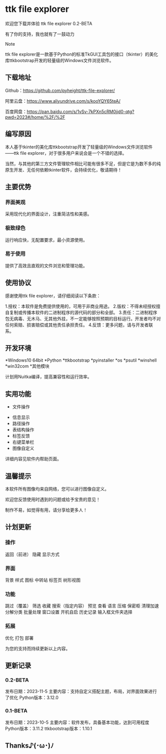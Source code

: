 # ttk file explorer
欢迎您下载并体验 ttk file explorer 0.2-BETA

有了你的支持，我也就有了一鼓动力

> [!NOTE]
> ttk file explorer是一款基于Python的标准TkGUI工具包的接口（tkinter）的美化库ttkbootstrap开发的轻量级的Windows文件浏览软件。
>

##  下载地址

Github：https://github.com/pyheight/ttk-file-explorer/

阿里云盘：https://www.aliyundrive.com/s/kooYQY65teA/

百度网盘：https://pan.baidu.com/s/1vSv-7kPXn5cRM0jjd0-qtg?pwd=2023#/home/%2F/%2F


## 编写原因

本人基于tkinter的美化库ttkbootstrap开发了轻量级的Windows文件浏览软件——ttk file explorer，对于很多用户来说会是一个不错的选择。

当然，与其他的第三方文件管理软件相比可能有很多不足，但是它是为数不多的纯原生开发、无任何依赖tkinter软件，会持续优化，敬请期待！


## 主要优势

### 界面美观

采用现代化的界面设计，注重简洁性和美感。

### 极致绿色

运行响应快，无配置要求，最小资源使用。

### 易于使用

提供了高效且直观的文件浏览和管理功能。


## 使用协议

感谢使用ttk file explorer，请仔细阅读以下条款：

1.授权：本软件是免费提供使用的，可用于非商业用途。
2.版权：不得未经授权擅自复制或传播本软件的二进制程序的源代码的部分和全部。
3.责任：二进制程序包无病毒、无木马、无其他外挂，不一定能够按照预期的目标运行。开发者均不对任何索赔、损害赔偿或其他责任承担责任。
4.反馈：更多问题，请与开发者联系。


## 开发环境

*Windows10 64bit
*Python
*ttkbootstrap
*pyinstaller
*os
*psutil
*winshell
*win32com
*其他模块

计划用Nuitka编译，提高兼容性和运行效率。


## 实用功能

- 文件操作
* 信息显示
* 路径操作
* 表结构操作
* 标签反馈
* 右键菜单栏
* 图像自定义

详细内容见软件内帮助页面。


## 温馨提示

本软件所有图像均来自网络，您可以进行图像自定义。

欢迎您反馈使用时遇到的问题或给予宝贵的意见！

制作不易，如觉得有用，请分享给更多人！


## 计划更新

### 操作

返回（前进）
隐藏
显示方式

### 界面

背景
样式
图标
中转站
标签页
树形视图

### 功能

跳过（覆盖）
筛选
收藏
搜索（指定内容）
预览
查看
语言
压缩
保密柜
清理加速
分解分类
批量处理
窗口设置
开机自启
历史记录
输入框文件夹选择

### 拓展

优化
打包
部署

为您的支持而持续更新以上内容。


## 更新记录

### 0.2-BETA

发布日期：2023-11-5
主要内容：支持自定义搭配主题，布局，对界面效果进行了优化
Python版本：3.12.0

### 0.1-BETA

发布日期：2023-10-5
主要内容：软件发布，具备基本功能，达到可用程度
Python版本：3.11.2
ttkbootstrap版本：1.10.1


## Thanks♪(･ω･)ﾉ

